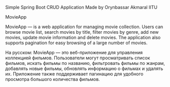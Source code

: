 Simple Spring Boot CRUD Application 
Made by Orynbassar Akmaral IITU

MovieApp

MovieApp — is a web application for managing movie collection. Users can browse movie list, search movies by title, filter movies by genre, add new movies, update movie information and delete movies. The application also supports pagination for easy browsing of a large number of movies.


На русском:
MovieApp — это веб-приложение для управления коллекцией фильмов. Пользователи могут просматривать список фильмов, искать фильмы по названию, фильтровать фильмы по жанрам, добавлять новые фильмы, обновлять информацию о фильмах и удалять их. Приложение также поддерживает пагинацию для удобного просмотра большого количества фильмов.


